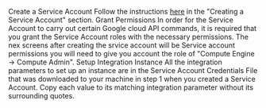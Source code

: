 Create a Service Account
Follow the instructions [here](https://developers.google.com/identity/protocols/OAuth2ServiceAccount#creatinganaccount) in the "Creating a Service Account" section.
Grant Permissions
In order for the Service Account to carry out certain Google cloud API commands, it is required that you grant the Service Account roles with the necessary permissions. The nex screens after creating the srvice account will be Service account permissions you will need to give you account the role of "Compute Engine -> Compute Admin".
Setup Integration Instance
All the integration parameters to set up an instance are in the Service Account Credentials File that was downloaded to your machine in step 1 when you created a Service Account. Copy each value to its matching integration parameter without its surrounding quotes.